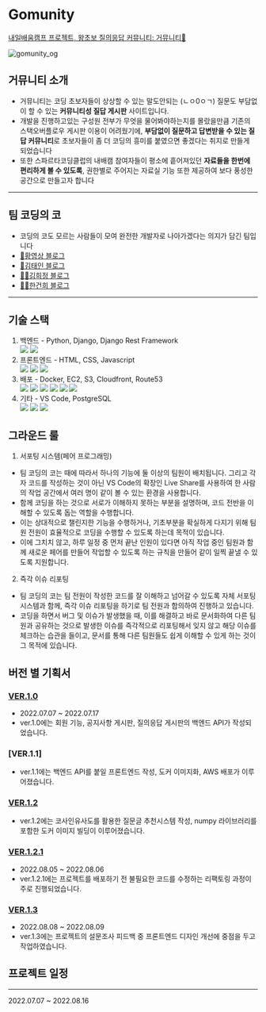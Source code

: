 # Gomunity
[내일배움캠프 프로젝트, 왕초보 질의응답 커뮤니티: 거뮤니티🐢](https://gomunity.shop)

![gomunity_og](https://user-images.githubusercontent.com/97969957/183551407-ca313572-96c5-4759-9181-146335afdd33.png)  

## 거뮤니티 소개
- 거뮤니티는 코딩 초보자들이 상상할 수 있는 말도안되는 (ㄴㅇ0ㅇㄱ) 질문도 부담없이 할 수 있는 **커뮤니티성 질답 게시판** 사이트입니다. 
- 개발을 진행하고있는 구성원 전부가 무엇을 물어봐야하는지를 몰랐을만큼 기존의 스택오버플로우 게시판 이용이 어려웠기에,
**부담없이 질문하고 답변받을 수 있는 질답 커뮤니티**로 초보자들이 좀 더 코딩의 흥미를 붙였으면 좋겠다는 취지로 만들게 되었습니다
- 또한 스파르타코딩클럽의 내배캠 참여자들이 평소에 흩어져있던 **자료들을 한번에 편리하게 볼 수 있도록**, 권한별로 주어지는 자료실 기능 또한 제공하여
보다 풍성한 공간으로 만들고자 합니다
---

## 팀 코딩의 코
- 코딩의 코도 모르는 사람들이 모여 완전한 개발자로 나아가겠다는 의지가 담긴 팀입니다
- [🧔황영상 블로그](http://velog.io/@migdracios)
- [🧝김태인 블로그](https://velog.io/@kti0940)
- [👩‍🚀김희정 블로그](https://khjhj3808.tistory.com/)
- [🧛‍♂️한건희 블로그](https://hee94.tistory.com/)

---

## 기술 스택
1. 백엔드 - Python, Django, Django Rest Framework  
  <img src="https://img.shields.io/badge/python-3776AB?style=for-the-badge&logo=python&logoColor=white"> <img src="https://img.shields.io/badge/django-092E20?style=for-the-badge&logo=django&logoColor=white">
2. 프론트엔드 - HTML, CSS, Javascript  
  <img src="https://img.shields.io/badge/html5-E34F26?style=for-the-badge&logo=html5&logoColor=white"> <img src="https://img.shields.io/badge/css-1572B6?style=for-the-badge&logo=css3&logoColor=white"> <img src="https://img.shields.io/badge/javascript-F7DF1E?style=for-the-badge&logo=javascript&logoColor=black"> 
3. 배포 - Docker, EC2, S3, Cloudfront, Route53  
  <img src="https://img.shields.io/badge/linux-FCC624?style=for-the-badge&logo=linux&logoColor=black"> <img src="https://img.shields.io/badge/amazonaws-232F3E?style=for-the-badge&logo=amazonaws&logoColor=white"> <img src="https://img.shields.io/badge/S3-red?style=for-the-badge&logo=S3&logoColor=white">
  <img src="https://img.shields.io/badge/Cloudfront-red?style=for-the-badge&logo=Cloudfront&logoColor=white"> <img src="https://img.shields.io/badge/EC2-yellow?style=for-the-badge&logo=EC2&logoColor=white"> <img src="https://img.shields.io/badge/Route53-gray?style=for-the-badge&logo=Route53&logoColor=white">
4. 기타 - VS Code, PostgreSQL  
  <img src="https://img.shields.io/badge/postgresql-blue?style=for-the-badge&logo=postgresql&logoColor=white"> <img src="https://img.shields.io/badge/github-181717?style=for-the-badge&logo=github&logoColor=white"> <img src="https://img.shields.io/badge/git-F05032?style=for-the-badge&logo=git&logoColor=white">
  
## 그라운드 룰
1. 서포팅 시스템(페어 프로그래밍)
- 팀 코딩의 코는 때에 따라서 하나의 기능에 둘 이상의 팀원이 배치됩니다. 그리고 각자 코드를 작성하는 것이 아닌 VS Code의 확장인 Live Share를 사용하여 한 사람의 작업 공간에서 여러 명이 같이 볼 수 있는 환경을 사용합니다.
- 함께 코딩을 하는 것으로 서로가 이해하지 못하는 부분을 설명하며, 코드 전반을 이해할 수 있도록 돕는 역할을 수행합니다.
- 이는 상대적으로 챌린지한 기능을 수행하거나, 기초부분을 확실하게 다지기 위해 팀원 전원이 효율적으로 코딩을 수행할 수 있도록 하는데 목적이 있습니다.
- 이에 그치치 않고, 하루 일정 중 먼저 끝난 인원이 있다면 아직 작업 중인 팀원과 함께 새로운 페어를 만들어 작업할 수 있도록 하는 규칙을 만들어 같이 일찍 끝낼 수 있도록 지원합니다.
2. 즉각 이슈 리포팅
- 팀 코딩의 코는 팀 전원이 작성한 코드를 잘 이해하고 넘어갈 수 있도록 자체 서포팅 시스템과 함께, 즉각 이슈 리포팅을 하기로 팀 전원과 합의하여 진행하고 있습니다.
- 코딩을 하면서 버그 및 이슈가 발생했을 때, 이를 해결하고 바로 문서화하여 다른 팀원과 공유하는 것으로 발생한 이슈를 즉각적으로 리포팅해서 잊지 않고 해당 이슈를 체크하는 습관을 들이고, 문서를 통해 다른 팀원들도 쉽게 이해할 수 있게 하는 것이 그 목적에 있습니다.

## 버전 별 기획서
### [VER.1.0](https://github.com/tunEmvegnomb/gomunity/wiki/%ED%94%84%EB%A1%9C%EC%A0%9D%ED%8A%B8-%EA%B1%B0%EB%AE%A4%EB%8B%88%ED%8B%B0-VER.1.0-SA)
- 2022.07.07 ~ 2022.07.17
- ver.1.0에는 회원 기능, 공지사항 게시판, 질의응답 게시판의 백엔드 API가 작성되었습니다.

### [VER.1.1]
- ver.1.1에는 백엔드 API를 붙일 프론트엔드 작성, 도커 이미지화, AWS 배포가 이루어졌습니다.

### [VER.1.2](https://github.com/tunEmvegnomb/gomunity/wiki/%ED%94%84%EB%A1%9C%EC%A0%9D%ED%8A%B8-%EA%B1%B0%EB%AE%A4%EB%8B%88%ED%8B%B0-VER.1.2-SA)
- ver.1.2에는 코사인유사도를 활용한 질문글 추천시스템 작성, numpy 라이브러리를 포함한 도커 이미지 빌딩이 이루어졌습니다.

### [VER.1.2.1](https://github.com/tunEmvegnomb/gomunity/wiki/%ED%94%84%EB%A1%9C%EC%A0%9D%ED%8A%B8-%EA%B1%B0%EB%AE%A4%EB%8B%88%ED%8B%B0-VER.1.2.1-SA)
- 2022.08.05 ~ 2022.08.06
- ver.1.2.1에는 프로젝트를 배포하기 전 불필요한 코드를 수정하는 리팩토링 과정이 주로 진행되었습니다.

### [VER.1.3](https://github.com/tunEmvegnomb/gomunity/wiki/%ED%94%84%EB%A1%9C%EC%A0%9D%ED%8A%B8-%EA%B1%B0%EB%AE%A4%EB%8B%88%ED%8B%B0-VER.1.3-SA)
- 2022.08.08 ~ 2022.08.09
- ver.1.3에는 프로젝트의 설문조사 피드백 중 프론트엔드 디자인 개선에 중점을 두고 작업하였습니다.

## 프로젝트 일정
---
2022.07.07 ~ 2022.08.16
